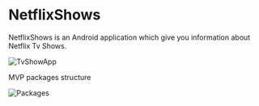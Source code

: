 # NetflixShows
NetflixShows is an Android application which give you information about Netflix Tv Shows.

![TvShowApp](https://cdn-images-1.medium.com/max/800/1*a0jw1S3sppTeqLbYMrpKfQ.png)

MVP packages structure

![Packages](https://github.com/WillyShakes/NetflixShows/blob/master/Packages.png)
